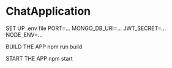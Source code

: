 ﻿# ChatApplication

SET UP .env file
PORT=...
MONGO_DB_URI=...
JWT_SECRET=...
NODE_ENV=...

BUILD THE APP
npm run build

START THE APP
npm start
